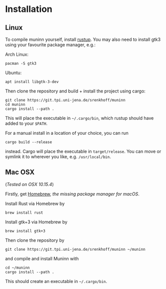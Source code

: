 # Installation

## Linux
To compile muninn yourself, install [rustup](rustup.rs).
You may also need to install gtk3 using your favourite package manager, e.g.:

Arch Linux:
```
pacman -S gtk3
```
Ubuntu:
```
apt install libgtk-3-dev
```

Then clone the repository and build + install the project using cargo:
```
git clone https://git.tpi.uni-jena.de/srenkhoff/muninn
cd muninn
cargo install --path .
```

This will place the executable in `~/.cargo/bin`, which rustup should have added to your `$PATH`.

For a manual install in a location of your choice, you can run
```
cargo build --release
```
instead.
Cargo will place the executable in `target/release`.
You can move or symlink it to wherever you like, e.g. `/usr/local/bin`.

## Mac OSX
(*Tested on OSX 10.15.4*)

Firstly, get [Homebrew](https://brew.sh), *the missing package manager for macOS*.

Install Rust via Homebrew by
```
brew install rust
```
Install gtk+3 via Homebrew by
```
brew install gtk+3
```

Then clone the repository by
```
git clone https://git.tpi.uni-jena.de/srenkhoff/muninn ~/muninn
```
and compile and install Muninn with
```
cd ~/muninn
cargo install --path .
```
This should create an executable in `~/.cargo/bin`.
